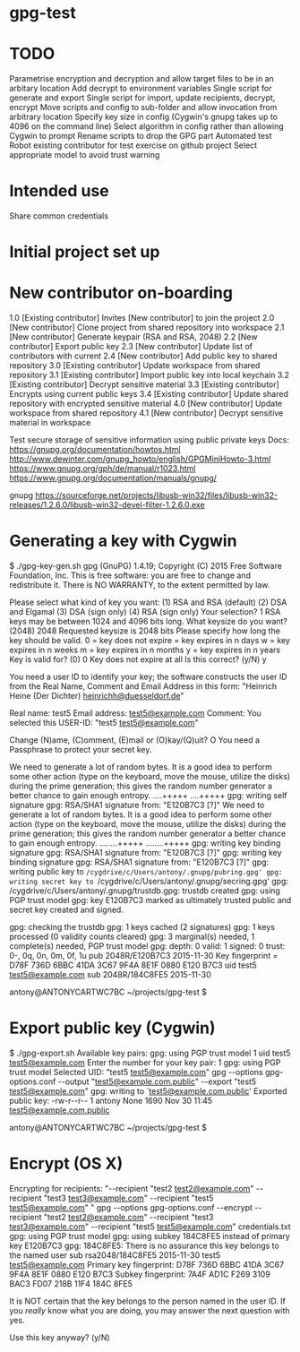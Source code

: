 # gpg-test

TODO
====

Parametrise encryption and decryption and allow target files to be in an arbitary location
Add decrypt to environment variables
Single script for generate and export
Single script for import, update recipients, decrypt, encrypt
Move scripts and config to sub-folder and allow invocation from arbitrary location
Specify key size in config (Cygwin's gnupg takes up to 4096 on the command line)
Select algorithm in config rather than allowing Cygwin to prompt
Rename scripts to drop the GPG part
Automated test
Robot existing contributor for test exercise on github project
Select appropriate model to avoid trust warning

Intended use
============

Share common credentials

Initial project set up
======================


New contributor on-boarding
==========================

1.0 [Existing contributor] Invites [New contributor] to join the project
2.0 [New contributor] Clone project from shared repository into workspace
2.1 [New contributor] Generate keypair (RSA and RSA, 2048)
2.2 [New contributor] Export public key
2.3 [New contributor] Update list of contributors with current
2.4 [New contributor] Add public key to shared repository
3.0 [Existing contributor] Update workspace from shared repository
3.1 [Existing contributor] Import public key into local keychain
3.2 [Existing contributor] Decrypt sensitive material
3.3 [Existing contributor] Encrypts using current public keys
3.4 [Existing contributor] Update shared repository with encrypted sensitive material
4.0 [New contributor] Update workspace from shared repository
4.1 [New contributor] Decrypt sensitive material in workspace




Test secure storage of sensitive information using public private keys
Docs:
https://gnupg.org/documentation/howtos.html
http://www.dewinter.com/gnupg_howto/english/GPGMiniHowto-3.html
https://www.gnupg.org/gph/de/manual/r1023.html
https://www.gnupg.org/documentation/manuals/gnupg/

gnupg
https://sourceforge.net/projects/libusb-win32/files/libusb-win32-releases/1.2.6.0/libusb-win32-devel-filter-1.2.6.0.exe

Generating a key with Cygwin
============================

$ ./gpg-key-gen.sh
gpg (GnuPG) 1.4.19; Copyright (C) 2015 Free Software Foundation, Inc.
This is free software: you are free to change and redistribute it.
There is NO WARRANTY, to the extent permitted by law.

Please select what kind of key you want:
   (1) RSA and RSA (default)
   (2) DSA and Elgamal
   (3) DSA (sign only)
   (4) RSA (sign only)
Your selection? 1
RSA keys may be between 1024 and 4096 bits long.
What keysize do you want? (2048) 2048
Requested keysize is 2048 bits
Please specify how long the key should be valid.
         0 = key does not expire
      <n>  = key expires in n days
      <n>w = key expires in n weeks
      <n>m = key expires in n months
      <n>y = key expires in n years
Key is valid for? (0) 0
Key does not expire at all
Is this correct? (y/N) y

You need a user ID to identify your key; the software constructs the user ID
from the Real Name, Comment and Email Address in this form:
    "Heinrich Heine (Der Dichter) <heinrichh@duesseldorf.de>"

Real name: test5
Email address: test5@example.com
Comment:
You selected this USER-ID:
    "test5 <test5@example.com>"

Change (N)ame, (C)omment, (E)mail or (O)kay/(Q)uit? O
You need a Passphrase to protect your secret key.

We need to generate a lot of random bytes. It is a good idea to perform
some other action (type on the keyboard, move the mouse, utilize the
disks) during the prime generation; this gives the random number
generator a better chance to gain enough entropy.
....+++++
....+++++
gpg: writing self signature
gpg: RSA/SHA1 signature from: "E120B7C3 [?]"
We need to generate a lot of random bytes. It is a good idea to perform
some other action (type on the keyboard, move the mouse, utilize the
disks) during the prime generation; this gives the random number
generator a better chance to gain enough entropy.
........+++++
........+++++
gpg: writing key binding signature
gpg: RSA/SHA1 signature from: "E120B7C3 [?]"
gpg: writing key binding signature
gpg: RSA/SHA1 signature from: "E120B7C3 [?]"
gpg: writing public key to `/cygdrive/c/Users/antony/.gnupg/pubring.gpg'
gpg: writing secret key to `/cygdrive/c/Users/antony/.gnupg/secring.gpg'
gpg: /cygdrive/c/Users/antony/.gnupg/trustdb.gpg: trustdb created
gpg: using PGP trust model
gpg: key E120B7C3 marked as ultimately trusted
public and secret key created and signed.

gpg: checking the trustdb
gpg: 1 keys cached (2 signatures)
gpg: 1 keys processed (0 validity counts cleared)
gpg: 3 marginal(s) needed, 1 complete(s) needed, PGP trust model
gpg: depth: 0  valid:   1  signed:   0  trust: 0-, 0q, 0n, 0m, 0f, 1u
pub   2048R/E120B7C3 2015-11-30
      Key fingerprint = D78F 736D 6BBC 41DA 3C67  9F4A 8E1F 0880 E120 B7C3
uid                  test5 <test5@example.com>
sub   2048R/184C8FE5 2015-11-30

antony@ANTONYCARTWC7BC ~/projects/gpg-test
$


Export public key (Cygwin)
==========================

$ ./gpg-export.sh
Available key pairs:
gpg: using PGP trust model
     1  uid                  test5 <test5@example.com>
Enter the number for your key pair: 1
gpg: using PGP trust model
Selected UID: "test5 <test5@example.com>"
gpg --options gpg-options.conf --output "test5@example.com.public" --export "test5 <test5@example.com>"
gpg: writing to `test5@example.com.public'
Exported public key: -rw-r--r-- 1 antony None 1690 Nov 30 11:45 test5@example.com.public

antony@ANTONYCARTWC7BC ~/projects/gpg-test
$ 


Encrypt (OS X)
==============

Encrypting for recipients: "--recipient "test2 <test2@example.com>" --recipient "test3 <test3@example.com>" --recipient "test5 <test5@example.com>" "
gpg --options gpg-options.conf --encrypt --recipient "test2 <test2@example.com>" --recipient "test3 <test3@example.com>" --recipient "test5 <test5@example.com>" credentials.txt
gpg: using PGP trust model
gpg: using subkey 184C8FE5 instead of primary key E120B7C3
gpg: 184C8FE5: There is no assurance this key belongs to the named user
sub  rsa2048/184C8FE5 2015-11-30 test5 <test5@example.com>
 Primary key fingerprint: D78F 736D 6BBC 41DA 3C67  9F4A 8E1F 0880 E120 B7C3
      Subkey fingerprint: 7A4F AD1C F269 3109 BAC3  FD07 218B 11F4 184C 8FE5

It is NOT certain that the key belongs to the person named
in the user ID.  If you *really* know what you are doing,
you may answer the next question with yes.

Use this key anyway? (y/N) 






